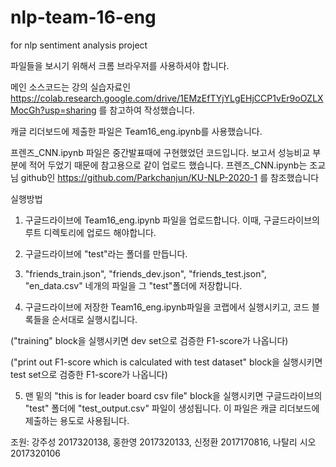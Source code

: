 # nlp-team-16-eng
for nlp sentiment analysis project

파일들을 보시기 위해서 크롬 브라우저를 사용하셔야 합니다.

메인 소스코드는 강의 실습자료인
https://colab.research.google.com/drive/1EMzEfTYjYLgEHjCCP1vEr9oOZLXMocGh?usp=sharing
를 참고하여 작성했습니다.

캐글 리더보드에 제출한 파일은 Team16_eng.ipynb를 사용했습니다.

프렌즈_CNN.ipynb 파일은 중간발표때에 구현했었던 코드입니다. 보고서 성능비교 부분에 적어 두었기 때문에 참고용으로 같이 업로드 했습니다.
프렌즈_CNN.ipynb는 조교님 github인 https://github.com/Parkchanjun/KU-NLP-2020-1 를 참조했습니다

실행방법
1. 구글드라이브에 Team16_eng.ipynb 파일을 업로드합니다. 이때, 구글드라이브의 루트 디렉토리에 업로드 해야합니다.

2. 구글드라이브에 "test"라는 폴더를 만듭니다.

3. "friends_train.json", "friends_dev.json", "friends_test.json", "en_data.csv" 네개의 파일을 그 "test"폴더에 저장합니다.

4. 구글드라이브에 저장한 Team16_eng.ipynb파일을 코랩에서 실행시키고, 코드 블록들을 순서대로 실행시킵니다.

  ("training" block을 실행시키면 dev set으로 검증한 F1-score가 나옵니다)

  ("print out F1-score which is calculated with test dataset" block을 실행시키면 test set으로 검증한 F1-score가 나옵니다)

5. 맨 밑의 "this is for leader board csv file" block을 실행시키면 구글드라이브의 "test" 폴더에 "test_output.csv" 파일이 생성됩니다.
이 파일은 캐글 리더보드에 제출하는 용도로 사용됩니다.

조원: 강주성 2017320138, 홍한영 2017320133, 신정환 2017170816, 나탈리 시오 2017320106


